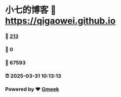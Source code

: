 # 小七的博客 :link: https://qigaowei.github.io 
### :page_facing_up: [213](https://qigaowei.github.io/tag.html) 
### :speech_balloon: 0 
### :hibiscus: 67593 
### :alarm_clock: 2025-03-31 10:13:13 
### Powered by :heart: [Gmeek](https://github.com/Meekdai/Gmeek)
